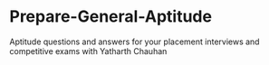 # Prepare-General-Aptitude
Aptitude questions and answers for your placement interviews and competitive exams with Yatharth Chauhan 
